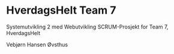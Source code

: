 # HverdagsHelt Team 7

Systemutvikling 2 med Webutvikling SCRUM-Prosjekt for Team 7, HverdagsHelt

Vebjørn Hansen Øvsthus